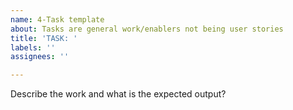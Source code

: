 ```yaml
---
name: 4-Task template
about: Tasks are general work/enablers not being user stories
title: 'TASK: '
labels: ''
assignees: ''

---
```


Describe the work and what is the expected output?
